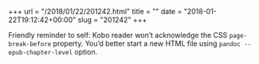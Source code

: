 +++
url = "/2018/01/22/201242.html"
title = ""
date = "2018-01-22T19:12:42+00:00"
slug = "201242"
+++

Friendly reminder to self: Kobo reader won’t acknowledge the CSS `page-break-before` property. You’d better start a new HTML file using `pandoc --epub-chapter-level` option.

